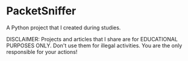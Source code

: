 # PacketSniffer
 A Python project that I created during studies.
 
 DISCLAIMER: Projects and articles that I share are for EDUCATIONAL PURPOSES ONLY. Don't use them for illegal activities. You are the only responsible for your actions!
